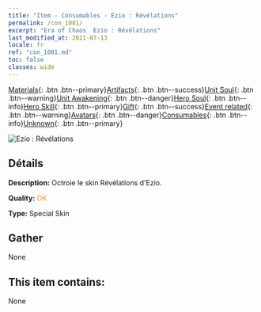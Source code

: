 ```yaml
---
title: "Item - Consumables - Ezio : Révélations"
permalink: /con_1081/
excerpt: "Era of Chaos  Ezio : Révélations"
last_modified_at: 2021-07-13
locale: fr
ref: "con_1081.md"
toc: false
classes: wide
---
```

 [Materials](/ItemsFR/){: .btn .btn--primary}[Artifacts](/ItemsFR/Artifacts/){: .btn .btn--success}[Unit Soul](/ItemsFR/UnitSoul/){: .btn .btn--warning}[Unit Awakening](/ItemsFR/UnitAwakening/){: .btn .btn--danger}[Hero Soul](/ItemsFR/HeroSoul/){: .btn .btn--info}[Hero Skill](/ItemsFR/HeroSkill/){: .btn .btn--primary}[Gift](/ItemsFR/Gift/){: .btn .btn--success}[Event related](/ItemsFR/Events/){: .btn .btn--warning}[Avatars](/ItemsFR/Avatars/){: .btn .btn--danger}[Consumables](/ItemsFR/Consumables/){: .btn .btn--info}[Unknown](/ItemsFR/Unknown/){: .btn .btn--primary}

 ![Ezio : Révélations](/images/h/h_Ezio1.jpg)

## Détails
 **Description:** Octroie le skin Révélations d'Ezio.

 **Quality:** <span style="color: #FF8C00">OK</span>

 **Type:** Special Skin

## Gather

  None

## This item contains:

  None

